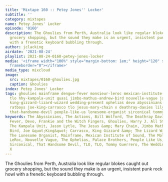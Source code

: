 ```yaml
---
title: 'Mixtape 160 :: Petey Jones'' Locker'
subtitle: ''
category: mixtapes
name: Petey Jones' Locker
episode: '0160'
description: The Ghoulies from Perth, Australia look like regular blokes caught out
  grocery shopping, but the sound they make is an urgent, insistent punk rock howl
  with a frenetic keyboard bubbling through.
author: jclacking
airdate: '2021-08-24'
playlist: 2021-08-24-0160-petey-jones-locker
media: '<iframe width="100%" style="margin-bottom: 1em;" height="120" src="https://www.mixcloud.com/widget/iframe/?feed=%2Fthe-lacking-org%2F2xqjhd-160-petey-jones-locker&hide_artwork=1&hide_cover=1&light=1"
  frameborder="0"></iframe>'
media_type: mixcloud
image:
  src: mixtapes/0160-ghoulies.jpg
  caption: Ghoulies
index: Petey Jones' Locker
tags: ghoulies mainframe dengue-fever monsieur-leroc mexican-institute-of-sound bill-wolford
  tlo hhy-kampala-unit quasi jimbo-mathus-andrew-bird nouvelle-vague jason-lytle palace-brothers
  king-gizzard-lizard-wizard wedding-present ophelias devo abyssinians actions harry-j-all-stars
  ratboys joe-king-carrasco tlo jesus-mary-chain x deathray-davies lilys moles frankie-witch-fingers
  that-handsome-devil people-like-us lonesome-organist sirconical tommy-guerrero
keywords: The Abyssinians, The Actions, Bill Wolford, The Deathray Davies, Dengue
  Fever, Devo, Frankie and the Witch Fingers, Ghoulies, Harry J. All Stars, HHY &amp;
  The Kampala Unit, Jason Lytle, The Jesus &amp; Mary Chain, Jimbo Mathus &amp; Andrew
  Bird, Joe &quot;King&quot; Carrasco, King Gizzard &amp; The Lizard Wizard, Lilys,
  The Lonesome Organist, Mainframe, Mexican Institute of Sound, The Moles, Monsieur
  LeRoc, Nouvelle Vague, The Ophelias, Palace Brothers, People Like Us, Quasi, Ratboys,
  Sirconical, That Handsome Devil, TLO, TLO, Tommy Guerrero, The Wedding Present,
  X
---
```

The Ghoulies from Perth, Australia look like regular blokes caught out grocery shopping, but the sound they make is an urgent, insistent punk rock howl with a frenetic keyboard bubbling through.
